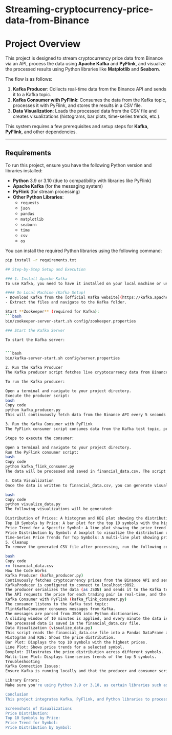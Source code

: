 # Streaming-cryptocurrency-price-data-from-Binance

# Project Overview

This project is designed to stream cryptocurrency price data from Binance via an API, process the data using **Apache Kafka** and **PyFlink**, and visualize the processed results using Python libraries like **Matplotlib** and **Seaborn**.

The flow is as follows:

1. **Kafka Producer**: Collects real-time data from the Binance API and sends it to a Kafka topic.
2. **Kafka Consumer with PyFlink**: Consumes the data from the Kafka topic, processes it with PyFlink, and stores the results in a CSV file.
3. **Data Visualization**: Loads the processed data from the CSV file and creates visualizations (histograms, bar plots, time-series trends, etc.).

This system requires a few prerequisites and setup steps for **Kafka**, **PyFlink**, and other dependencies.

---

## Requirements

To run this project, ensure you have the following Python version and libraries installed:

- **Python** 3.9 or 3.10 (due to compatibility with libraries like PyFlink)
- **Apache Kafka** (for the messaging system)
- **PyFlink** (for stream processing)
- **Other Python Libraries**:
  - `requests`
  - `json`
  - `pandas`
  - `matplotlib`
  - `seaborn`
  - `time`
  - `csv`
  - `os`

You can install the required Python libraries using the following command:

```bash
pip install -r requirements.txt

## Step-by-Step Setup and Execution

### 1. Install Apache Kafka
To use Kafka, you need to have it installed on your local machine or use a cloud-based service.

#### On Local Machine (Kafka Setup)
- Download Kafka from the [official Kafka website](https://kafka.apache.org/downloads).
- Extract the files and navigate to the Kafka folder.

Start **Zookeeper** (required for Kafka):
```bash
bin/zookeeper-server-start.sh config/zookeeper.properties

### Start the Kafka Server

To start the Kafka server:


```bash
bin/kafka-server-start.sh config/server.properties

2. Run the Kafka Producer
The Kafka producer script fetches live cryptocurrency data from Binance API and pushes the data to the Kafka topic (test).

To run the Kafka producer:

Open a terminal and navigate to your project directory.
Execute the producer script:
bash
Copy code
python kafka_producer.py
This will continuously fetch data from the Binance API every 5 seconds and push it to the Kafka test topic.

3. Run the Kafka Consumer with PyFlink
The PyFlink consumer script consumes data from the Kafka test topic, processes the data, and writes it to a CSV file.

Steps to execute the consumer:

Open a terminal and navigate to your project directory.
Run the PyFlink consumer script:
bash
Copy code
python kafka_flink_consumer.py
The data will be processed and saved in financial_data.csv. The script uses a sliding window (10 minutes with a slide every 1 minute) to process the data.

4. Data Visualization
Once the data is written to financial_data.csv, you can generate visualizations. Run the following Python script to create charts and plots:

bash
Copy code
python visualize_data.py
The following visualizations will be generated:

Distribution of Prices: A histogram and KDE plot showing the distribution of cryptocurrency prices.
Top 10 Symbols by Price: A bar plot for the top 10 symbols with the highest prices.
Price Trend for a Specific Symbol: A line plot showing the price trend for a specific symbol over time.
Price Distribution by Symbol: A boxplot to visualize the distribution of prices for each symbol.
Time-Series Price Trends for Top Symbols: A multi-line plot showing price trends for the top 5 symbols.
5. Cleanup
To remove the generated CSV file after processing, run the following command:

bash
Copy code
rm financial_data.csv
How the Code Works
Kafka Producer (kafka_producer.py)
Continuously fetches cryptocurrency prices from the Binance API and sends them to Kafka.
KafkaProducer is configured to connect to localhost:9092.
The producer serializes the data (as JSON) and sends it to the Kafka test topic.
The API requests the price for each trading pair in real-time, and the data is sent to Kafka in 5-second intervals.
Kafka Consumer with PyFlink (kafka_flink_consumer.py)
The consumer listens to the Kafka test topic:
FlinkKafkaConsumer consumes messages from Kafka.
The messages are parsed from JSON into Python dictionaries.
A sliding window of 10 minutes is applied, and every minute the data is processed.
The processed data is saved in the financial_data.csv file.
Data Visualization (visualize_data.py)
This script reads the financial_data.csv file into a Pandas DataFrame and generates various plots:
Histogram and KDE: Shows the price distribution.
Bar Plot: Displays the top 10 symbols with the highest prices.
Line Plot: Shows price trends for a selected symbol.
Boxplot: Illustrates the price distribution across different symbols.
Multi-line Plot: Displays time-series trends of the top 5 symbols.
Troubleshooting
Kafka Connection Issues:
Ensure Kafka is running locally and that the producer and consumer scripts are pointing to the correct Kafka server (localhost:9092).

Library Errors:
Make sure you're using Python 3.9 or 3.10, as certain libraries such as PyFlink may not be compatible with other versions.

Conclusion
This project integrates Kafka, PyFlink, and Python libraries to process and visualize real-time cryptocurrency price data. The steps outlined will allow you to set up Kafka locally, stream data, process it, and generate meaningful insights using visualizations.

Screenshots of Visualizations
Price Distribution:
Top 10 Symbols by Price:
Price Trend for Symbol:
Price Distribution by Symbol:









